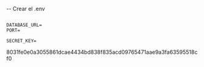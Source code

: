 -- Crear el .env

```

DATABASE_URL=
PORT=

SECRET_KEY=

```

8031fe0e0a3055861dcae4434bd838f835acd09765471aae9a3fa63595518cf0